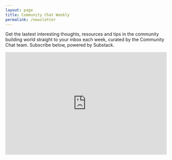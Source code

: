 ```yaml
---
layout: page
title: Community Chat Weekly
permalink: /newsletter
---
```

<p></p>
<div class="display-center">
Get the lastest interesting thoughts, resources and tips in the community building world straight to your inbox each week, curated by the Community Chat team. Subscribe below, powered by Substack.
</div>
<p></p>

<div class="sub-box">
    <iframe width="100%" height="320" src="https://commchat.substack.com/embed" frameborder="0" scrolling="no"></iframe>
  </div>